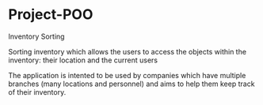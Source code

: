# Project-POO
Inventory Sorting

Sorting inventory which allows the users to access the objects within the inventory: their location and the current users

The application is intented to be used by companies which have multiple branches (many locations and personnel) and aims to help them keep track of their inventory.

